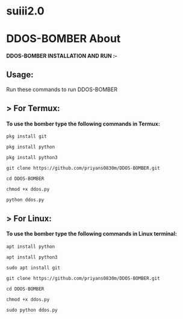 # suiii2.0
# DDOS-BOMBER About


#### DDOS-BOMBER INSTALLATION AND RUN :- 


## Usage:

Run these commands to run DDOS-BOMBER

## > For Termux:

#### To use the bomber type the following commands in Termux:
```
pkg install git
```

```
pkg install python
```
```
pkg install python3
```
```
git clone https://github.com/priyans0830m/DDOS-BOMBER.git
```
```
cd DDOS-BOMBER
```
```
chmod +x ddos.py
```
```
python ddos.py

```
## > For Linux:

#### To use the bomber type the following commands in Linux terminal:
```
apt install python
```
```
apt install python3
```
```
sudo apt install git
```
```
git clone https://github.com/priyans0830m/DDOS-BOMBER.git
```
```
cd DDOS-BOMBER
```
```
chmod +x ddos.py
```
```
sudo python ddos.py 
```





